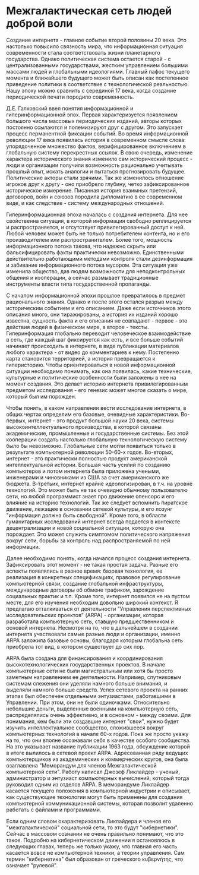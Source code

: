 # Межгалактическая сеть людей доброй воли

Создание интернета - главное событие второй половины 20 века. Это настолько повысило связность мира, что информационная ситуация современности стала соответствовать жизни планетарного государства. Однако политическая система остается старой - с централизованными государствами, жестким управлением большими массами людей и глобальными идеологиями. Главный пафос текущего момента и ближайшего будущего может быть описан как постепенное приведение политики в соответствие с технологической реальностью. Нашу эпоху можно сравнить с серединой 17 века, когда создание периодической печати породило современность.

Д.Е. Галковский ввел понятия информационной и гиперинформационной эпох. Первая характеризуется появлением большого числа массовых периодических изданий, авторы которых постоянно ссылаются и полемизируют друг с другом. Это запускает процесс перманентной фиксации событий. Во время информационной революции 17 века появилась история в современном смысле слова: упорядоченное множество фактов, верифицированное включением в глобальную систему перекрестных ссылок. В свою очередь, изменение характера исторического знания изменило сам исторический процесс - люди и организации получили возможность рационально учитывать прошлый опыт, искать аналогии и пытаться прогнозировать будущее. Политические акторы стали зрячими. Так же изменилось отношение игроков друг к другу - оно приобрело глубину, четко зафиксированное историческое измерение. Писанная история взаимных претензий, договоров, войн и союзов породила дипломатию в ее современном виде, и как следствие - систему международных отношений.

Гиперинформационная эпоха началась с создания интернета. Для нее свойственна ситуация, в которой информация свободно реплицируется и распространяется, и отсутствует привилегированный доступ к ней. Любой человек может быть не только потребителем контента, но и его производителем или распространителем. Более того, мощность информационного потока такова, что надежно скрыть или фальсифицировать факты  практически невозможно. Единственными действительно работающими методами контроля стали дезинформация и забивание информационного потока мусором. Эта ситуация уже изменила общество, дав людям возможности для неподконтрольных общения и кооперации, а сейчас размывает традиционные инструменты власти типа государственной пропаганды.

С началом информационной эпохи прошлое превратилось в предмет рационального знания. Однако и после этого остался разрыв между историческим событием и его описанием. Даже если источников этого описания много, они тиражированы, а история их изданий хорошо известна, сущность факта и его описания не совпадают - первое - это действия людей в физическом мире, а второе - тексты. Гиперинформация глобально переводит человеческое взаимодействие в сеть, где каждый шаг фиксируется как есть, и все больше событий начинает происходить в интернете, в виде публикации материалов любого характера - от видео до комментариев к нему. Постепенно карта становится территорией, а история превращается к гиперисторию. Чтобы ориентироваться в новой информационной ситуации необходимо понимать, как она появилась, какие технические, культурные и политические особенности были заложены в нее на момент создания. Это делает историю интернета привилегированным предметом исследования - его генезис может многое сказать о мире, который был им порожден.

Чтобы понять, в каком направлении вести исследование интернета, в общих чертах определим его базовые, очевидные характеристики. Во-первых, интернет - это продукт большой науки 20 века, системы высокоинтеллектуального производства, в которой связаны академические, промышленные и государственные системы. Без этой кооперации создать настолько глобальную технологическую систему было бы невозможно. Глобальные сети могли появиться только в результате компьютерной революции 50-60-х годов. Во-вторых, интернет - это практически полностью продукт американской интеллектуальной истории. Большая часть усилий по созданию компьютеров и потом интернета была приложена учеными, инженерами и чиновниками из США за счет американского же бюджета. В-третьих, интернет крайне идеологизирован, в т.ч. на уровне технологий. Это может быть не так очевидно обычному пользователю сети, но любой программист знает про движение опенсорс и его влияние на историю технологий. Так же следует вспомнить пиратское движение, лежащее в основании сетевой культуры, и его лозунг "информация должна быть свободной". Кроме того, в области гуманитарных исследований интернет всегда подается в контексте децентрализации и новой социальной ситуации, которую она порождает. Это может служить симптомом политического напряжения вокруг сети, борьбы за контроль над распространяемой по ней информации.

Далее необходимо понять, когда начался процесс создания интернета. Зафиксировать этот момент - не такая простая задача. Разные его аспекты появлялись в разное время: базовая технология, ее реализация в конкретных спецификациях, правовое регулирование компьютерной связи, создание глобальной инфраструктуры, международные договоры об обмене трафиком, зарождение социальных практик и т.п. Кроме того, интернет появился не на пустом месте, для его изучения необходим довольно широкий контекст. Я предлагаю отталкиваться от деятельности "Управления перспективных исследовательских проектов" (ARPA) - организации, которая разработала компьютерную сеть, ставшую предшественником и основой интернета. Несмотря на то, что в дальнейшем в создании интернета участвовали самые разные люди и организации, именно ARPA заложила базовые основы, благодаря которым глобальна сеть приобрела тот вид, в котором существует до сих пор.

ARPA была создана для финансирования и координирования высокотехнологических государственных проектов. В начале компьютерные сети не были магистральным или хотя бы просто заметным направлением ее деятельности. Например, спутниковым системам слежения они уделяли намного больше внимания, и выделяли намного больше средств. Успех сетевого проекта на ранних этапах был обеспечен отдельными энтузиастами, работавшими в Управлении. При этом, они не были одиночками. Относительно небольшие деньги, выделенные военными на компьютерную сеть, распределялись очень эффективно, и в основном - между своими. Для понимания, кем были эти создавшие интернет "свои", нужно будет изучить интеллектуальное сообщество, сложившееся вокруг компьютерных технологий в начале 60-х годов. Пока же просто укажу на то, что они вполне осознавали себя в качестве особого сообщества. На это указывает название публикации 1963 года, обсуждение которой в итоге вылилось в сетевой проект  ARPA. Адресованная ряду ведущих компьютерщиков из академических и коммерческих кругов, она была озаглавлена "Меморандум для членов Межгалактической компьютерной сети". Работу написал Джозеф Ликлайдер - ученый, администратор и энтузиаст компьютерных вычислений, который тогда руководил одним из отделов ARPA. В меморандуме Ликлайдер касается текущего положения в компьютерной индустрии и описывает, как существующие технологии могут быть применены для создания компьютерной коммуникационной системы, которая позволит удаленно работать с файлами и программами.

Если одним словом охарактеризовать Ликлайдера и членов его "межгалактической" социальной сети, то это будут "кибернетики". Сейчас в массовом сознании не очень правильно понимают, что это такое. Подробно на кибернетическом движении я остановлюсь в следующих главах, теперь же только укажу, что главная его часть касается вовсе не компьютерной техники, а теории управления. Сам термин "кибернетика" был образован от греческого κυβερνήτης, что означает "рулевой".